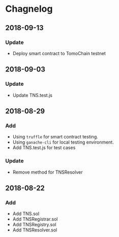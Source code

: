 # Chagnelog

## 2018-09-13
### Update
- Deploy smart contract to TomoChain testnet

## 2018-09-03
### Update
- Update TNS.test.js

## 2018-08-29
### Add
- Using `truffle` for smart contract testing.
- Using `ganache-cli` for local testing environment.
- Add TNS.test.js for test cases

### Update
- Remove method for TNSResolver

## 2018-08-22
### Add
- Add TNS.sol
- Add TNSRegistrar.sol
- Add TNSRegistry.sol
- Add TNSResolver.sol
